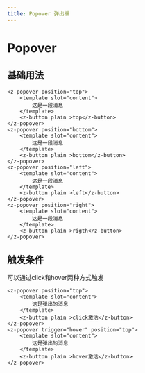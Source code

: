 ```yaml
--- 
title: Popover 弹出框
--- 
```


# Popover


## 基础用法

<ClientOnly>
<PopoverPosition></PopoverPosition>
</ClientOnly>

```vue
<z-popover position="top">
    <template slot="content">
    	这是一段消息
    </template>
    <z-button plain >top</z-button>
</z-popover>
<z-popover position="bottom">
    <template slot="content">
        这是一段消息
    </template>
    <z-button plain >bottom</z-button>
</z-popover>
<z-popover position="left">
    <template slot="content">
        这是一段消息
    </template>
    <z-button plain >left</z-button>
</z-popover>
<z-popover position="right">
    <template slot="content">
        这是一段消息
    </template>
    <z-button plain >rigth</z-button>
</z-popover>

```

## 触发条件

可以通过click和hover两种方式触发

<ClientOnly>
<PopoverDemo></PopoverDemo>
</ClientOnly>



```vue
<z-popover position="top">
    <template slot="content">
    	这是弹出的消息
    </template>
    <z-button plain >click激活</z-button>
</z-popover>
<z-popover trigger="hover" position="top">
    <template slot="content">
        这是弹出的消息
    </template>
    <z-button plain >hover激活</z-button>
</z-popover>
```